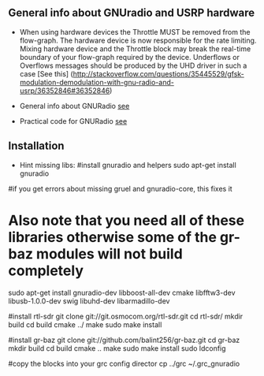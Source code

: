 General info about GNUradio and USRP hardware
----------------------------------------
- When using hardware devices the Throttle MUST be removed from the flow-graph. The hardware device is now responsible for the rate limiting. Mixing hardware device and the Throttle block may break the real-time boundary of your flow-graph required by the device. Underflows or Overflows messages should be produced by the UHD driver in such a case [See this] (http://stackoverflow.com/questions/35445529/gfsk-modulation-demodulation-with-gnu-radio-and-usrp/36352846#36352846)

- General info about GNURadio [see](http://www.ece.uvic.ca/~elec350/grc_doc/ar01s12s01.html)
- Practical code for GNURadio [see](http://www.csun.edu/~skatz/katzpage/sdr_project/sdr/)

Installation
-------------
- Hint missing libs:
#install gnuradio and helpers
sudo apt-get install gnuradio 

#if you get errors about missing gruel and gnuradio-core, this fixes it 
# Also note that you need all of these libraries otherwise some of the gr-baz modules will not build completely
sudo apt-get install gnuradio-dev libboost-all-dev cmake libfftw3-dev libusb-1.0.0-dev swig libuhd-dev libarmadillo-dev

#install rtl-sdr
git clone git://git.osmocom.org/rtl-sdr.git
cd rtl-sdr/
mkdir build
cd build
cmake ../
make
sudo make install


#install gr-baz
git clone git://github.com/balint256/gr-baz.git
cd gr-baz
mkdir build
cd build
cmake ..
make
sudo make install
sudo ldconfig

#copy the blocks into your grc config director
cp ../grc ~/.grc_gnuradio
